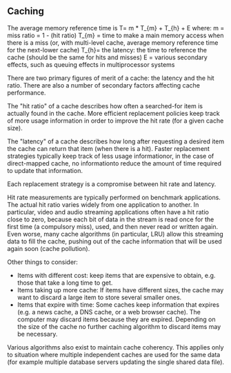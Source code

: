 ## Caching

The average memory reference time is T= m * T_{m} + T_{h} + E
where:
 m = miss ratio = 1 - (hit ratio)
 T_{m} = time to make a main memory access when there is a miss (or, with multi-level cache, average memory reference time for the next-lower cache)
 T_{h}= the latency: the time to reference the cache (should be the same for hits and misses)
E = various secondary effects, such as queuing effects in multiprocessor systems

There are two primary figures of merit of a cache: the latency and the hit ratio. There are also a number of secondary factors affecting cache performance.

The "hit ratio" of a cache describes how often a searched-for item is actually found in the cache. More efficient replacement policies keep track of more usage information in order to improve the hit rate (for a given cache size).

The "latency" of a cache describes how long after requesting a desired item the cache can return that item (when there is a hit). Faster replacement strategies typically keep track of less usage informationor, in the case of direct-mapped cache, no informationto reduce the amount of time required to update that information.

Each replacement strategy is a compromise between hit rate and latency.

Hit rate measurements are typically performed on benchmark applications. The actual hit ratio varies widely from one application to another. In particular, video and audio streaming applications often have a hit ratio close to zero, because each bit of data in the stream is read once for the first time (a compulsory miss), used, and then never read or written again. Even worse, many cache algorithms (in particular, LRU) allow this streaming data to fill the cache, pushing out of the cache information that will be used again soon (cache pollution).

Other things to consider:
- Items with different cost: keep items that are expensive to obtain, e.g. those that take a long time to get.
- Items taking up more cache: If items have different sizes, the cache may want to discard a large item to store several smaller ones.
- Items that expire with time: Some caches keep information that expires (e.g. a news cache, a DNS cache, or a web browser cache). The computer may discard items because they are expired. Depending on the size of the cache no further caching algorithm to discard items may be necessary.

Various algorithms also exist to maintain cache coherency. This applies only to situation where multiple independent caches are used for the same data (for example multiple database servers updating the single shared data file).
